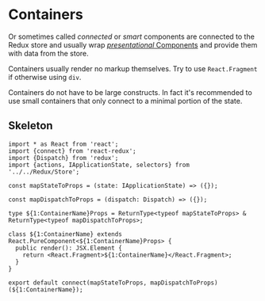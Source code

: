 # Containers

Or sometimes called _connected_ or _smart_ components are connected to the Redux store and usually wrap [_presentational_ Components](../Components/COMPONENTS.md) and provide them with data from the store.

Containers usually render no markup themselves. Try to use `React.Fragment` if otherwise using `div`.

Containers do not have to be large constructs. In fact it's recommended to use small containers that only connect to a minimal portion of the state.

## Skeleton
```tsx
import * as React from 'react';
import {connect} from 'react-redux';
import {Dispatch} from 'redux';
import {actions, IApplicationState, selectors} from '../../Redux/Store';

const mapStateToProps = (state: IApplicationState) => ({});

const mapDispatchToProps = (dispatch: Dispatch) => ({});

type ${1:ContainerName}Props = ReturnType<typeof mapStateToProps> & ReturnType<typeof mapDispatchToProps>;

class ${1:ContainerName} extends React.PureComponent<${1:ContainerName}Props> {
  public render(): JSX.Element {
    return <React.Fragment>${1:ContainerName}</React.Fragment>;
  }
}

export default connect(mapStateToProps, mapDispatchToProps)(${1:ContainerName});
```
